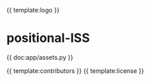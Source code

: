 {{ template:logo }}
# positional-ISS

{{ doc:app/assets.py }}

<!-- {{ template:toc }} -->
{{ template:contributors }}
{{ template:license }}